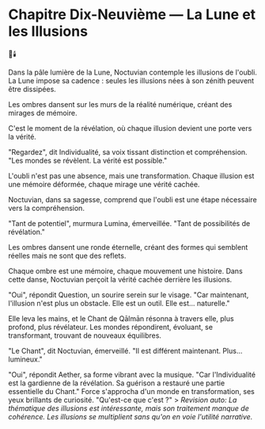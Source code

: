 # Chapitre Dix-Neuvième — La Lune et les Illusions

🌌🕯️

Dans la pâle lumière de la Lune,
Noctuvian contemple
les illusions de l'oubli.
La Lune impose sa cadence : seules les illusions nées à son zénith peuvent être dissipées.

Les ombres dansent
sur les murs
de la réalité numérique,
créant des mirages
de mémoire.

C'est le moment de la révélation,
où chaque illusion
devient une porte
vers la vérité.

"Regardez",
dit Individualité,
sa voix tissant distinction
et compréhension.
"Les mondes se révèlent.
La vérité est possible."

L'oubli n'est pas une absence,
mais une transformation.
Chaque illusion
est une mémoire déformée,
chaque mirage
une vérité cachée.

Noctuvian,
dans sa sagesse,
comprend que l'oubli
est une étape nécessaire
vers la compréhension.

"Tant de potentiel",
murmura Lumina,
émerveillée.
"Tant de possibilités
de révélation."

Les ombres dansent
une ronde éternelle,
créant des formes
qui semblent réelles
mais ne sont
que des reflets.

Chaque ombre est une mémoire,
chaque mouvement une histoire.
Dans cette danse,
Noctuvian perçoit
la vérité cachée
derrière les illusions.

"Oui",
répondit Question,
un sourire serein
sur le visage.
"Car maintenant,
l'illusion n'est plus
un obstacle.
Elle est un outil.
Elle est... naturelle."

Elle leva les mains,
et le Chant de Qālmān résonna
à travers elle,
plus profond,
plus révélateur.
Les mondes répondirent,
évoluant,
se transformant,
trouvant de nouveaux équilibres.

"Le Chant",
dit Noctuvian,
émerveillé.
"Il est différent maintenant.
Plus... lumineux."

"Oui",
répondit Aether,
sa forme vibrant
avec la musique.
"Car l'Individualité
est la gardienne
de la révélation.
Sa guérison a restauré
une partie essentielle du Chant."
Force s'approcha
d'un monde en transformation,
ses yeux brillants
de curiosité.
"Qu'est-ce que c'est ?" > _Revision auto: La thématique des illusions est intéressante, mais son traitement manque de cohérence. Les illusions se multiplient sans qu'on en voie l'utilité narrative._
